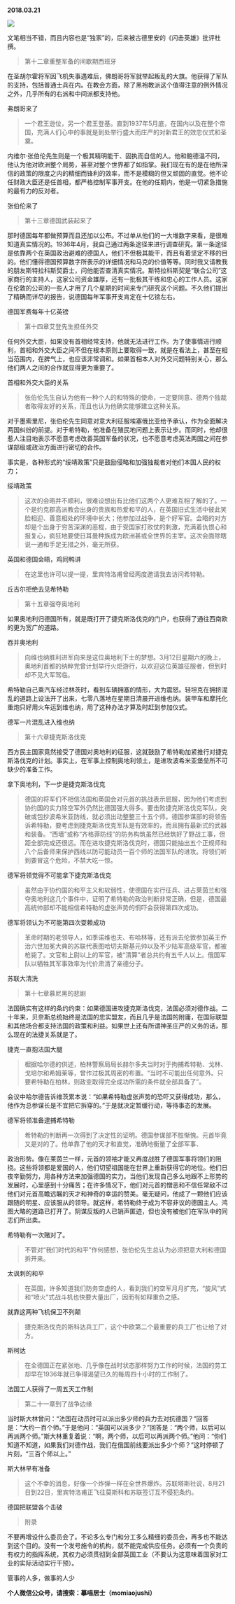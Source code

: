 
          
            
**2018.03.21**



![](//upload-images.jianshu.io/upload_images/51001-c914659c4e2f0349.jpg)




文笔相当不错，而且内容也是“独家”的，后来被古德里安的《闪击英雄》批评杜撰。
>第十二章重整军备的间歇期西班牙

在圣胡尔霍将军因飞机失事遇难后，佛朗哥将军就举起叛乱的大旗。他获得了军队的支持，包括普通士兵在内。在教会方面，除了黑袍教派这个值得注意的例外情况之外，几乎所有的右派和中间派都支持他。



弗朗哥来了
>一个君王逊位，另一个君王登基。直到1937年5月底，在国内以及在整个帝国，充满人们心中的事就是到处举行盛大而庄严的对新君王的效忠仪式和圣奠。

内维尔·张伯伦先生则是一个极其精明能干、固执而自信的人。他和鲍德温不同，他认为他对欧洲整个局势，甚至对整个世界都了如指掌。我们现在有的是在他所深信的政策的限度之内的精细而锋利的效率，而不是模糊的但又顽固的直觉。他不论任财政大臣还是任首相，都严格控制军事开支。在他的任期内，他是一切紧急措施的最有力的反对者。



张伯伦来了
>第十三章德国武装起来了

那时德国每年都做预算而且还加以公布。不过单从他们的一大堆数字来看，是很难知道真实情况的。1936年4月，我自己通过两条途径来进行调查研究。第一条途径是依靠两个在英国政治避难的德国人，他们不但极其能干，而且有着坚定不移的目的。他们懂得德国预算数字所表示的详细情况和马克的价值等等。同时我又请教我的朋友斯特拉科斯契爵士，问他能否查清真实情况。斯特拉科斯契是“联合公司”这家商行的主持人，这家公司资金雄厚，还有一批极其干练和忠心的工作人员。这家在伦敦的公司的一些人才用了几个星期的时间来专门研究这个问题。不久他们提出了精确而详尽的报告，说德国每年军事开支肯定在十亿镑左右。



德国军费每年十亿英镑
>第十四章艾登先生担任外交

任何外交大臣，如果没有首相经常支持，他就无法进行工作。为了使事情进行顺利，首相和外交大臣之间不但在根本原则上要取得一致，就是在看法上，甚至在相当范围内，在脾气上，也应该非常调和。如果首相本人对外交问题特别关心，那么他们两人之间的合作就显得更为重要了。



首相和外交大臣的关系
>张伯伦先生自认为他有一种个人的和特殊的使命，一定要同意、德两个独裁者取得友好的关系，而且也认为他确实能够建立这种关系。

对于墨索里尼，张伯伦先生同意对意大利征服埃塞俄比亚给予承认，作为全面解决两国纠纷的前提。对于希特勒，他准备在殖民地问题上表示让步。而同时，他却很惹人注目地表示不愿意考虑改善英国军备的状况，也不愿意考虑英法两国之间在参谋部级或政治方面进行密切的合作。

事实是，各种形式的“绥靖政策”只是鼓励侵略和加强独裁者对他们本国人民的权力；



绥靖政策
>这次的会晤并不顺利，很难设想出有比他们这两个人更难互相了解的了。一个是约克郡高派教会出身的贵族和热爱和平的人，在英国旧式生活中彼此笑脸相迎、善意相处的环境中长大；他参加过战争，是个好军官。会晤的对方却是个出身于穷苦深渊的恶棍，由于受国家打败仗的刺激，充满着仇恨心和报复心，疯狂地要使日耳曼种族成为欧洲甚或全世界的主宰。这次会面除瞎说一通和手足无措之外，毫无所获。



英国和德国会晤，鸡同鸭讲
>在这里也许可以提一提，里宾特洛甫曾经两度邀请我去访问希特勒。



丘吉尔拒绝去见希特勒
>第十五章强夺奥地利

如果奥地利归德国所有，就是既打开了捷克斯洛伐克的门户，也获得了通往西南欧的更为宽广的道路。



吞并奥地利
>向维也纳胜利进军向来是这位奥地利下士的梦想。3月12日星期六的晚上，奥地利首都的纳粹党曾计划举行火炬游行，以欢迎这位英雄征服者，但到时却不见大军驾临。

希特勒自己乘汽车经过林茨时，看到车辆拥塞的情形，大为震怒。轻坦克在拥挤混乱的道路上设法开了出来，七零八落地在星期日清晨开进维也纳。装甲车和摩托化重炮只好用火车运到维也纳，用了这种办法才算及时赶到参加仪式。



德军一片混乱进入维也纳
>第十六章捷克斯洛伐克

西方民主国家竟然接受了德国对奥地利的征服，这就鼓励了希特勒加紧推行对捷克斯洛伐克的计划。事实上，在军事上控制奥地利领土，是进攻波希米亚堡垒所不可缺少的准备工作。



拿下奥地利，下一步是捷克斯洛伐克
>德国的将军们不相信法国和英国会对元首的挑战表示屈服，因为他们考虑到协约国的实力除空军外仍然比德国强大得多。要击败捷克斯洛伐克军队，突破或包抄波希米亚防线，就必须出动整整三十五个师。德国参谋部的将领告诉希特勒，要考虑到捷克斯洛伐克军队是有效率的，而且拥有最新式的武器和装备。“西墙”或称“齐格菲防线”的防务构筑虽然已经筑好了野战工事，但距全部完成还很远。而在进攻捷克斯洛伐克时，德国只能抽出五个正规师和八个后备师来保护西线以防可能动员一百个师的法国军队的进攻。将领们听到要冒这个危险，不禁大吃一惊。



德军将领觉得不可能拿下捷克斯洛伐克
>虽然由于协约国的和平主义和软弱性，使德国在实行征兵、进占莱茵兰和强夺奥地利这几个事件中，证明了希特勒的政治判断非常正确，但是，德国最高统帅部却不能相信希特勒的虚张声势的恫吓会获得第四次成功。



德军将领认为不可能第四次耍赖成功
>革命时期的老领导人，如季诺维也夫、布哈林等，还有派去伦敦参加英王乔治六世加冕大典的苏联代表图哈切夫斯基元帅以及不少陆军高级军官，都被枪毙了。文官和上尉以上的军官，被“清算”者总共约有五千人以上。俄国军队以牺牲其军事效率为代价肃清了亲德分子。



苏联大清洗
>第十七章慕尼黑的悲剧

法国确实有这样的条约约束：如果德国进攻捷克斯洛伐克，法国必须对德作战。二十年来，贝奈斯总统始终是法国的忠实盟友，而且几乎是法国的附庸，在国际联盟和其他场合都支持法国的政策和利益。如果世上还有所谓神圣庄严的义务的话，那么现在的法捷关系就是了。



捷克一直抱法国大腿
>椐据哈尔德的供述，柏林警察局局长赫尔多夫当时对于拘捕希特勒、戈林、戈培尔和希姆莱等，曾作过极其周密的布置。“当时不可能出任何意外。只要希特勒在柏林，则政变取得完全成功所需的条件就全部具备了”。

会议中哈尔德告诉维茨累本说：“如果希特勒虚张声势的恐吓又获得成功，那么，他作为总参谋长是不宜把它拆穿的。”于是就决定暂缓行动，等待事态的发展。



德军将领准备逮捕希特勒
>希特勒的判断再一次得到了决定性的证明。德国参谋部不胜惭愧。元首毕竟又是对的了。他单靠了他的天才和直觉，准确地衡量了全部军事、

政治形势。像在莱茵兰一样，元首的领袖才能又再度战胜了德国军事将领们的阻挠。这些将领都是爱国的人，他们切望祖国能在世界上重新获得它的地位。他们日夜辛勤努力，用各种方法来加强德国的实力。当他们发现自己多么地跟不上形势的发展时，心里感到十分痛苦；在许多情况下，他们对元首的憎恶和不信任常敌不过他们对元首高瞻远瞩的天才和神奇的幸运的赞美。毫无疑问，他成了一颗他们应该跟随的明星、应该服从的领导。就这样，希特勒终于成为不容非议的德国主人。鸿图大略的道路已打开了。阴谋反叛的人已销声匿迹，但也没有被他们在军队中的同志们所出卖。



希特勒有一次赌对了。
>不管对“我们时代的和平”作何感想，张伯伦先生总认为必须把意大利和德国拆开来。



太讽刺的和平
>在英国，许多知道我们防务空虚的人，看到我们的空军月月扩充，“旋风”式和“喷火”式战斗机也快要大量出厂，因而有如释重负之感。



就靠这两种飞机保卫不列颠
>捷克斯洛伐克的斯科达兵工厂，这个中欧第二个最重要的兵工厂也让给了对方。



斯柯达
>在全德国正在紧张地、几乎像在战时状态那样努力工作的时候，法国的劳工却早在1936年就已争得渴望已久的每周四十小时的工作制了。



法国工人获得了一周五天工作制
>第二十一章到了战争边缘

当时斯大林曾问：“法国在动员时可以派出多少师的兵力去对抗德国？”回答是：“大约一百个师。”于是他问：“英国可以派多少？”回答是：“两个师，以后可以再派两个师。”斯大林重复着说：“啊，两个师，以后可以再派两个师。”他问：“你们知道不知道，如果我们对德作战，我们在俄国前线要派出多少个师？”这时停顿了片刻，“三百个师以上。”



斯大林早有准备
>这个不幸的消息，好像一个炸弹一样在全世界爆炸。苏联塔斯社说，8月21日到22日，里宾特洛甫正飞往莫斯科和苏联签订互不侵犯条约。



德国把联盟各个击破
>附录

不要再增设什么委员会了。不论多么专门和分工多么精细的委员会，再多也不能达到这个目的。没有一个发号施令的机构，就不能完成供应任务。必须有一个负责的有权力的指挥系统，其权力必须贯彻到全部英国工业（不要认为这意味着国家对工业的实际活动实行干预）。



管事的人多，做事的人少


**个人微信公众号，请搜索：摹喵居士（momiaojushi）**

          
        